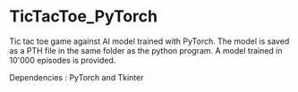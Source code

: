 # TicTacToe_PyTorch

Tic tac toe game against AI model trained with PyTorch.
The model is saved as a PTH file in the same folder as the python program. A model trained in 10'000 episodes is provided.

Dependencies : PyTorch and Tkinter
